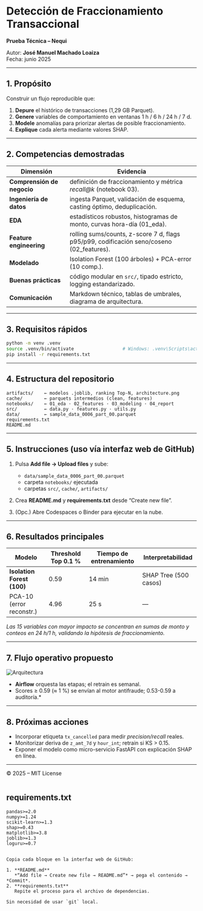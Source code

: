 # Detección de Fraccionamiento Transaccional  
**Prueba Técnica – Nequi**

Autor: **José Manuel Machado Loaiza**  
Fecha: junio 2025

---

## 1. Propósito

Construir un flujo reproducible que:

1. **Depure** el histórico de transacciones (1,29 GB Parquet).  
2. **Genere** variables de comportamiento en ventanas 1 h / 6 h / 24 h / 7 d.  
3. **Modele** anomalías para priorizar alertas de posible fraccionamiento.  
4. **Explique** cada alerta mediante valores SHAP.

---

## 2. Competencias demostradas

| Dimensión | Evidencia |
|-----------|-----------|
| **Comprensión de negocio** | definición de fraccionamiento y métrica *recall@k* (notebook 03). |
| **Ingeniería de datos** | ingesta Parquet, validación de esquema, casting óptimo, deduplicación. |
| **EDA** | estadísticos robustos, histogramas de monto, curvas hora-día (01_eda). |
| **Feature engineering** | rolling sums/counts, z-score 7 d, flags p95/p99, codificación seno/coseno (02_features). |
| **Modelado** | Isolation Forest (100 árboles) + PCA-error (10 comp.). |
| **Buenas prácticas** | código modular en `src/`, tipado estricto, logging estandarizado. |
| **Comunicación** | Markdown técnico, tablas de umbrales, diagrama de arquitectura. |

---

## 3. Requisitos rápidos

```bash
python -m venv .venv
source .venv/bin/activate                  # Windows: .venv\Scripts\activate
pip install -r requirements.txt
````

---

## 4. Estructura del repositorio

```
artifacts/    ← modelos .joblib, ranking Top-N, architecture.png
cache/        ← parquets intermedios (clean, features)
notebooks/    ← 01_eda · 02_features · 03_modeling · 04_report
src/          ← data.py · features.py · utils.py
data/         ← sample_data_0006_part_00.parquet
requirements.txt
README.md
```

---

## 5. Instrucciones (uso vía interfaz web de GitHub)

1. Pulsa **Add file → Upload files** y sube:

   * `data/sample_data_0006_part_00.parquet`
   * carpeta `notebooks/` ejecutada
   * carpetas `src/`, `cache/`, `artifacts/`
2. Crea **README.md** y **requirements.txt** desde “Create new file”.
3. (Opc.) Abre Codespaces o Binder para ejecutar en la nube.

---

## 6. Resultados principales

| Modelo                     | Threshold Top 0.1 % | Tiempo de entrenamiento | Interpretabilidad     |
| -------------------------- | ------------------- | ----------------------- | --------------------- |
| **Isolation Forest (100)** | 0.59                | 14 min                  | SHAP Tree (500 casos) |
| PCA-10 (error reconstr.)   | 4.96                | 25 s                    | —                     |

*Las 15 variables con mayor impacto se concentran en sumas de monto y conteos
en 24 h/1 h, validando la hipótesis de fraccionamiento.*

---

## 7. Flujo operativo propuesto

![Arquitectura](artifacts/architecture.png)

* **Airflow** orquesta las etapas; el retrain es semanal.
* Scores ≥ 0.59 (≈ 1 %) se envían al motor antifraude; 0.53-0.59 a auditoría.\*

---

## 8. Próximas acciones

* Incorporar etiqueta `tx_cancelled` para medir *precision/recall* reales.
* Monitorizar deriva de `z_amt_7d` y `hour_int`; retrain si KS > 0.15.
* Exponer el modelo como micro-servicio FastAPI con explicación SHAP en línea.

---

© 2025 – MIT License

```
```

## requirements.txt

```text
pandas>=2.0
numpy>=1.24
scikit-learn>=1.3
shap>=0.43
matplotlib>=3.8
joblib>=1.3
loguru>=0.7
```

```

Copia cada bloque en la interfaz web de GitHub:

1. **README.md**  
   *“Add file → Create new file → README.md”* → pega el contenido → *Commit*.  
2. **requirements.txt**  
   Repite el proceso para el archivo de dependencias.

Sin necesidad de usar `git` local.
```
